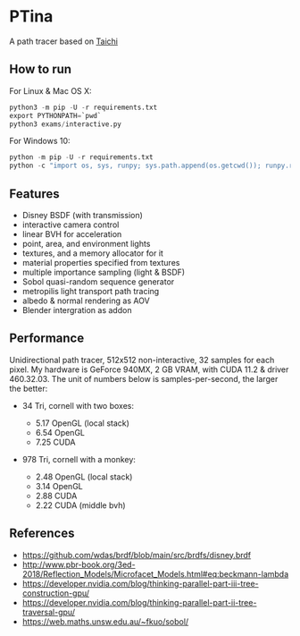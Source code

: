 # PTina

A path tracer based on [Taichi](https://github.com/taichi-dev/taichi)

## How to run

For Linux & Mac OS X:
```py
python3 -m pip -U -r requirements.txt
export PYTHONPATH=`pwd`
python3 exams/interactive.py
```

For Windows 10:
```py
python -m pip -U -r requirements.txt
python -c "import os, sys, runpy; sys.path.append(os.getcwd()); runpy.run_path('exams/interactive.py')"
```

## Features

- Disney BSDF (with transmission)
- interactive camera control
- linear BVH for acceleration
- point, area, and environment lights
- textures, and a memory allocator for it
- material properties specified from textures
- multiple importance sampling (light & BSDF)
- Sobol quasi-random sequence generator
- metropilis light transport path tracing
- albedo & normal rendering as AOV
- Blender intergration as addon

## Performance

Unidirectional path tracer, 512x512 non-interactive, 32 samples for each pixel.
My hardware is GeForce 940MX, 2 GB VRAM, with CUDA 11.2 & driver 460.32.03.
The unit of numbers below is samples-per-second, the larger the better:

- 34 Tri, cornell with two boxes:

  * 5.17   OpenGL (local stack)
  * 6.54   OpenGL
  * 7.25   CUDA

- 978 Tri, cornell with a monkey:

  * 2.48   OpenGL (local stack)
  * 3.14   OpenGL
  * 2.88   CUDA
  * 2.22   CUDA (middle bvh)

## References

- https://github.com/wdas/brdf/blob/main/src/brdfs/disney.brdf
- http://www.pbr-book.org/3ed-2018/Reflection_Models/Microfacet_Models.html#eq:beckmann-lambda
- https://developer.nvidia.com/blog/thinking-parallel-part-iii-tree-construction-gpu/
- https://developer.nvidia.com/blog/thinking-parallel-part-ii-tree-traversal-gpu/
- https://web.maths.unsw.edu.au/~fkuo/sobol/
